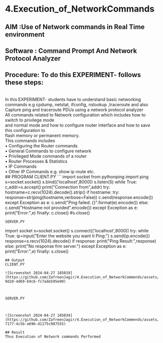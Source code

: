 # 4.Execution_of_NetworkCommands
## AIM :Use of Network commands in Real Time environment
## Software : Command Prompt And Network Protocol Analyzer
## Procedure: To do this EXPERIMENT- follows these steps:
<BR>
In this EXPERIMENT- students have to understand basic networking commands e.g cpdump, netstat, ifconfig, nslookup ,traceroute and also Capture ping and traceroute PDUs using a network protocol analyzer 
<BR>
All commands related to Network configuration which includes how to switch to privilege mode
<BR>
and normal mode and how to configure router interface and how to save this configuration to
<BR>
flash memory or permanent memory.
<BR>
This commands includes
<BR>
• Configuring the Router commands
<BR>
• General Commands to configure network
<BR>
• Privileged Mode commands of a router 
<BR>
• Router Processes & Statistics
<BR>
• IP Commands
<BR>
• Other IP Commands e.g. show ip route etc.
<BR>
## PROGRAM
CLIENT.PY
```
import socket
from pythonping import ping
s=socket.socket()
s.bind(('localhost',8000))
s.listen(5)
while True:
   c,addr=s.accept()
   print("Connection from",addr)
   try:
      hostname=c.recv(1024).decode().strip()
      if hostname:
         try:
            response=str(ping(hostname,verbose=False))
            c.send(response.encode())
         except Exception as e:
            c.send("Ping failed: {}".format(e).encode())
      else:
               c.send("Hostname not provided".encode())
   except Exception as e:
     print("Error:",e)
   finally:
     c.close()
#s.close()            

```
SERVER.PY
```
import socket
s=socket.socket()
s.connect(('localhost',8000))
try:
   while True:
      ip=input("Enter the website you want ti Ping:")
      s.send(ip.encode())
      response=s.recv(1024).decode()
      if response:
         print("Ping Result:",response)
      else:
         print("No response frm server.")
except Exception as e:
   print("Error:",e)
finally:
   s.close()

```
## Output
CLIENT.PY

![Screenshot 2024-04-27 185019](https://github.com/ZafreenJagir/4.Execution_of_NetworkCommends/assets/144870573/93927203-9d10-4d69-b9c6-fc7ade595e90)



SERVER.PY



![Screenshot 2024-04-27 185034](https://github.com/ZafreenJagir/4.Execution_of_NetworkCommends/assets/144870573/be41d11c-7177-4c5b-a696-d1175c987555)

## Result
Thus Execution of Network commands Performed 
